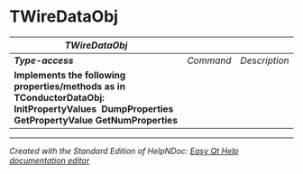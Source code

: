 # TWireDataObj

| ***TWireDataObj*** |  |  |
| --- | --- | --- |
| ***Type-access*** | *Command* | *Description* |
| **Implements the following properties/methods as in TConductorDataObj:** **InitPropertyValues**&nbsp; **DumpProperties** **GetPropertyValue** **GetNumProperties** |  |  |



***
_Created with the Standard Edition of HelpNDoc: [Easy Qt Help documentation editor](<https://www.helpndoc.com>)_
